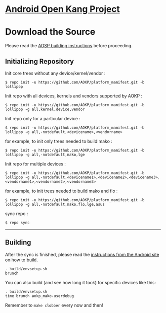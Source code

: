 [Android Open Kang Project](http://aokp.co)
====================================


Download the Source
===================

Please read the [AOSP building instructions](http://source.android.com/source/index.html) before proceeding.

Initializing Repository
-----------------------

Init core trees without any device/kernel/vendor :

    $ repo init -u https://github.com/AOKP/platform_manifest.git -b lollipop

Init repo with all devices, kernels and vendors supported by AOKP :

    $ repo init -u https://github.com/AOKP/platform_manifest.git -b lollipop -g all,kernel,device,vendor

Init repo only for a particular device :

    $ repo init -u https://github.com/AOKP/platform_manifest.git -b lollipop -g all,-notdefault,<devicename>,<vendorname>

for example, to init only trees needed to build mako :

    $ repo init -u https://github.com/AOKP/platform_manifest.git -b lollipop -g all,-notdefault,mako,lge

Init repo for multiple devices :

    $ repo init -u https://github.com/AOKP/platform_manifest.git -b lollipop -g all,-notdefault,<devicename1>,<devicename2>,<devicename3>,<vendorname1>,<vendorname2>,<vendorname3>

for example, to init trees needed to build mako and flo :

    $ repo init -u https://github.com/AOKP/platform_manifest.git -b lollipop -g all,-notdefault,mako,flo,lge,asus


sync repo :

    $ repo sync

***

Building
--------

After the sync is finished, please read the [instructions from the Android site](http://s.android.com/source/building.html) on how to build.

    . build/envsetup.sh
    brunch


You can also build (and see how long it took) for specific devices like this:

    . build/envsetup.sh
    time brunch aokp_mako-userdebug

Remember to `make clobber` every now and then!
